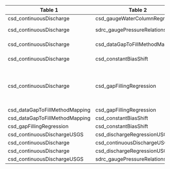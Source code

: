 |Table 1|Table 2|Join by field(s)|
|------------------------|------------------------|-------------------------------|
csd_continuousDischarge|csd_gaugeWaterColumnRegression|regressionID
csd_continuousDischarge|sdrc_gaugePressureRelationship|Not fully automatable: Join by regressionID and endDate truncated to YYYY-MM-DD HH:MM (without seconds)
csd_continuousDischarge|csd_dataGapToFillMethodMapping|Not fully automatable: Join by matching endDate in Table 1 to record date range (from startDate to endDate) in Table 2
csd_continuousDischarge|csd_constantBiasShift|Not fully automatable: if csd_continuousDischarge:dischargeCorrectedShiftPre|dischargeCorrectedShiftPost = 1 and csd_constantBiasShift:gapFilledDataStream = continousDischarge, join by matching endDate in Table 1 to record date range (from startDate to endDate) in Table 2; if csd_continuousDischarge:waterColumnHeightCorrectedShiftPre|waterColumnHeightCorrectedShiftPost = 1 and csd_constantBiasShift:gapFilledDataStream = waterColumnHeight, join by matching endDate in Table 1 to record date range (from startDate to endDate) in Table 2
csd_continuousDischarge|csd_gapFillingRegression|Not fully automatable: if csd_continuousDischarge:dischargeGapFilledUSGS = 1 and csd_gapFillingRegression:gapFilledDataStream = continousDischarge, join by matching endDate in Table 1 to record date range (from startDate to endDate) in Table 2; if csd_continuousDischarge:waterColumnHeightGapFilledTransducer|waterColumnHeightGapFilledConductivity = 1 and csd_gapFillingRegression:gapFilledDataStream = waterColumnHeight, join by matching endDate in Table 1 to record date range (from startDate to endDate) in Table 2
csd_dataGapToFillMethodMapping|csd_gapFillingRegression|gapFillRegressionID
csd_dataGapToFillMethodMapping|csd_constantBiasShift|Join not recommended, see User Guide
csd_gapFillingRegression|csd_constantBiasShift|Join not recommended, see User Guide
csd_continuousDischargeUSGS|csd_dischargeRegressionUSGS|usgsDischargeRegID
csd_continuousDischarge|csd_continuousDischargeUSGS|Join not recommended, see User Guide
csd_continuousDischarge|csd_dischargeRegressionUSGS|Join not recommended, see User Guide
csd_continuousDischargeUSGS|sdrc_gaugePressureRelationship|Join not recommended, see User Guide
